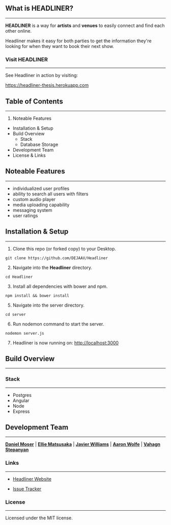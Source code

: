 ## What is HEADLINER?
***
**HEADLINER** is a way for **artists** and **venues** to easily connect and find each other online. 



Headliner makes it easy for both parties to get the information they're looking for when they want to book their next show. 


### Visit HEADLINER
***
See Headliner in action by visiting:

<https://headliner-thesis.herokuapp.com>

## Table of Contents 
***
1.  Noteable Features
- Installation & Setup
- Build Overview 
  - Stack
  - Database Storage
- Development Team 
- License & Links



## Noteable Features
***
- individualized user profiles
- ability to search all users with filters 
- custom audio player 
- media uploading capability
- messaging system
- user ratings 

## Installation & Setup
***
1. Clone this repo (or forked copy) to your Desktop. 

  ` git clone https://github.com/DEJAAV/Headliner `
  
2. Navigate into the **Headliner** directory.

  ` cd Headliner `
    
3. Install all dependencies with bower and npm. 

  ` npm install && bower install `

5. Navigate into the server directory.

  ` cd server `

6. Run nodemon command to start the server.

  ` nodemon server.js ` 

7. Headliner is now running on: <http://localhost:3000>



## Build Overview
***

### Stack
***
- Postgres
- Angular
- Node
- Express


## Development Team 
***

 **[Daniel Moser](https://github.com/dmoser49)** | **[Ellie Matsusaka](https://github.com/ematsusaka)** | **[Javier Williams](https://github.com/jwill2014)** | **[Aaron Wolfe](https://github.com/Aarblon)** | **[Vahagn Stepanyan](https://github.com/vahagnst)**




### Links
*** 

- [Headliner Website](http://headliner-thesis.heroku-app.com)

- [Issue Tracker](https://github.com/DEJAAV/Headliner/issues)
 
 
### License
***
Licensed under the MIT license.

